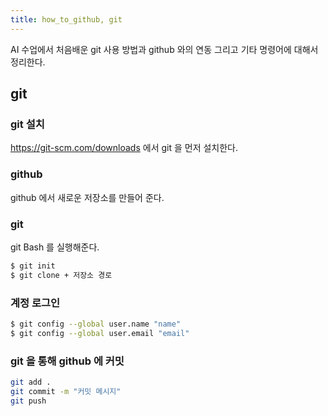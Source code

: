 ```yaml
---
title: how_to_github, git
---
```

AI 수업에서 처음배운 git 사용 방법과 github 와의 연동 그리고 기타 명령어에 대해서 정리한다.

## git

### git 설치

https://git-scm.com/downloads 에서 git 을 먼저 설치한다.

### github

github 에서 새로운 저장소를 만들어 준다.

### git

git Bash 를 실행해준다.
``` bash
$ git init
$ git clone + 저장소 경로
```

### 계정 로그인
``` bash
$ git config --global user.name "name"
$ git config --global user.email "email"
```

### git 을 통해 github 에 커밋
``` bash
git add .
git commit -m "커밋 메시지"
git push
```